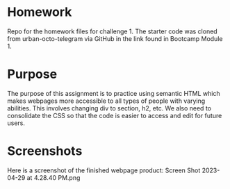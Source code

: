 # Homework

Repo for the homework files for challenge 1. The starter code was cloned from urban-octo-telegram via GitHub in the link found in Bootcamp Module 1.

# Purpose

The purpose of this assignment is to practice using semantic HTML which makes webpages more accessible to all types of people with varying abilities. This involves changing div to section, h2, etc. We also need to consolidate the CSS so that the code is easier to access and edit for future users.

# Screenshots

Here is a screenshot of the finished webpage product:
Screen Shot 2023-04-29 at 4.28.40 PM.png
